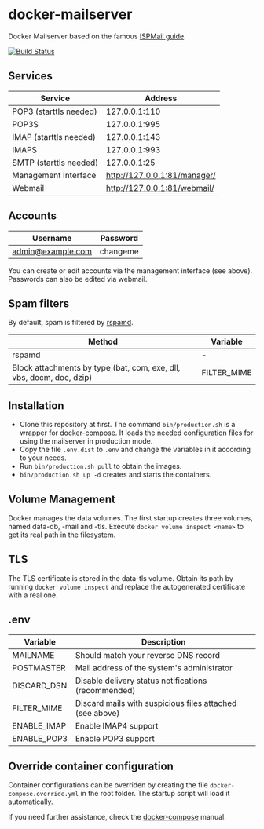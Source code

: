 docker-mailserver
=================

Docker Mailserver based on the famous [ISPMail guide](https://workaround.org/ispmail/).

[![Build Status](https://travis-ci.org/jeboehm/docker-mailserver.svg?branch=master)](https://travis-ci.org/jeboehm/docker-mailserver)

Services
--------
| Service                | Address                      |
| ---------------------- | ---------------------------- |
| POP3 (starttls needed) | 127.0.0.1:110                |
| POP3S                  | 127.0.0.1:995                |
| IMAP (starttls needed) | 127.0.0.1:143                |
| IMAPS                  | 127.0.0.1:993                |
| SMTP (starttls needed) | 127.0.0.1:25                 |
| Management Interface   | http://127.0.0.1:81/manager/ |
| Webmail                | http://127.0.0.1:81/webmail/ |

Accounts
--------
| Username          | Password |
| ----------------- | -------- |
| admin@example.com | changeme |

You can create or edit accounts via the management interface (see above).
Passwords can also be edited via webmail.

Spam filters
------------
By default, spam is filtered by [rspamd](https://rspamd.com/).

| Method                                                               | Variable            |
| -------------------------------------------------------------------- | ------------------- |
| rspamd                                                               | -                   |
| Block attachments by type (bat, com, exe, dll, vbs, docm, doc, dzip) | FILTER_MIME         |

Installation
------------
- Clone this repository at first. The command `bin/production.sh` is a wrapper for [docker-compose](https://docs.docker.com/compose/).
  It loads the needed configuration files for using the mailserver in production mode.
- Copy the file `.env.dist` to `.env` and change the variables in it according to your needs.
- Run `bin/production.sh pull` to obtain the images.
- `bin/production.sh up -d` creates and starts the containers.

Volume Management
-----------------
Docker manages the data volumes. The first startup creates three volumes, named data-db, -mail and -tls.
Execute `docker volume inspect <name>` to get its real path in the filesystem.

TLS
---
The TLS certificate is stored in the data-tls volume. Obtain its path by running `docker volume inspect`
and replace the autogenerated certificate with a real one.

.env
----
| Variable            | Description                                              |
| ------------------- | -------------------------------------------------------- |
| MAILNAME            | Should match your reverse DNS record                     |
| POSTMASTER          | Mail address of the system's administrator               |
| DISCARD_DSN         | Disable delivery status notifications (recommended)      |
| FILTER_MIME         | Discard mails with suspicious files attached (see above) |
| ENABLE_IMAP         | Enable IMAP4 support                                     |
| ENABLE_POP3         | Enable POP3 support                                      |

Override container configuration
--------------------------------
Container configurations can be overriden by creating the file `docker-compose.override.yml` in the root folder.
The startup script will load it automatically.

If you need further assistance, check the [docker-compose](https://docs.docker.com/compose/) manual.
